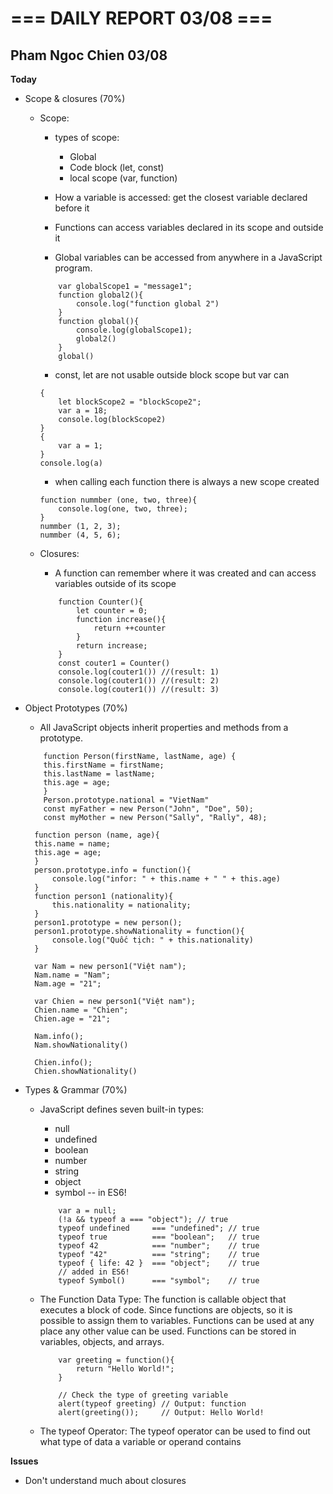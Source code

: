 # === DAILY REPORT 03/08 ===

## Pham Ngoc Chien 03/08

**Today**

- Scope & closures (70%)

  - Scope:

    - types of scope:

      - Global
      - Code block (let, const)
      - local scope (var, function)

    - How a variable is accessed: get the closest variable declared before it

    - Functions can access variables declared in its scope and outside it

    - Global variables can be accessed from anywhere in a JavaScript program.

    ```
        var globalScope1 = "message1";
        function global2(){
            console.log("function global 2")
        }
        function global(){
            console.log(globalScope1);
            global2()
        }
        global()
    ```

    - const, let are not usable outside block scope but var can

    ```
    {
        let blockScope2 = "blockScope2";
        var a = 18;
        console.log(blockScope2)
    }
    {
        var a = 1;
    }
    console.log(a)
    ```

    - when calling each function there is always a new scope created

    ```
    function nummber (one, two, three){
        console.log(one, two, three);
    }
    nummber (1, 2, 3);
    nummber (4, 5, 6);

    ```

  - Closures:

    - A function can remember where it was created and can access variables outside of its scope

    ```
        function Counter(){
            let counter = 0;
            function increase(){
                return ++counter
            }
            return increase;
        }
        const couter1 = Counter()
        console.log(couter1()) //(result: 1)
        console.log(couter1()) //(result: 2)
        console.log(couter1()) //(result: 3)
    ```

- Object Prototypes (70%)

  - All JavaScript objects inherit properties and methods from a prototype.

  ```
      function Person(firstName, lastName, age) {
      this.firstName = firstName;
      this.lastName = lastName;
      this.age = age;
      }
      Person.prototype.national = "VietNam"
      const myFather = new Person("John", "Doe", 50);
      const myMother = new Person("Sally", "Rally", 48);

  ```

  ```
    function person (name, age){
    this.name = name;
    this.age = age;
    }
    person.prototype.info = function(){
        console.log("infor: " + this.name + " " + this.age)
    }
    function person1 (nationality){
        this.nationality = nationality;
    }
    person1.prototype = new person();
    person1.prototype.showNationality = function(){
        console.log("Quốc tịch: " + this.nationality)
    }

    var Nam = new person1("Việt nam");
    Nam.name = "Nam";
    Nam.age = "21";

    var Chien = new person1("Việt nam");
    Chien.name = "Chien";
    Chien.age = "21";

    Nam.info();
    Nam.showNationality()

    Chien.info();
    Chien.showNationality()
  ```

- Types & Grammar (70%)

  - JavaScript defines seven built-in types:

    - null
    - undefined
    - boolean
    - number
    - string
    - object
    - symbol -- in ES6!

    ```
        var a = null;
        (!a && typeof a === "object"); // true
        typeof undefined     === "undefined"; // true
        typeof true          === "boolean";   // true
        typeof 42            === "number";    // true
        typeof "42"          === "string";    // true
        typeof { life: 42 }  === "object";    // true
        // added in ES6!
        typeof Symbol()      === "symbol";    // true
    ```

  - The Function Data Type: The function is callable object that executes a block of code. Since functions are objects, so it is possible to assign them to variables. Functions can be used at any place any other value can be used. Functions can be stored in variables, objects, and arrays.

    ```
        var greeting = function(){
            return "Hello World!";
        }

        // Check the type of greeting variable
        alert(typeof greeting) // Output: function
        alert(greeting());     // Output: Hello World!
    ```

  - The typeof Operator: The typeof operator can be used to find out what type of data a variable or operand contains

**Issues**

- Don't understand much about closures
